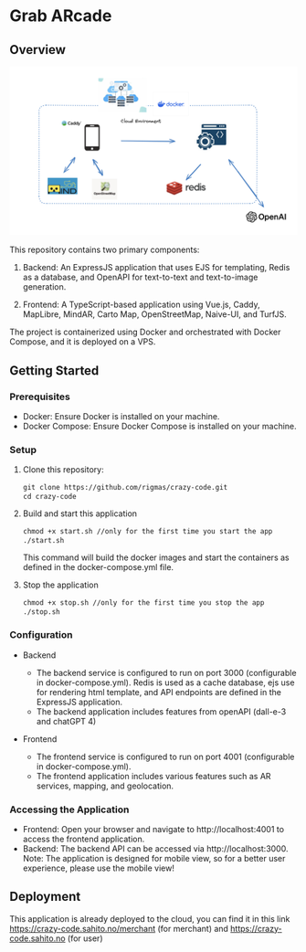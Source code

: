 # Grab ARcade


## Overview
![Application architeture](./docs/app_diagram.png)


This repository contains two primary components:

1. Backend: An ExpressJS application that uses EJS for templating, Redis as a database, and OpenAPI for text-to-text and text-to-image generation.

2. Frontend: A TypeScript-based application using Vue.js, Caddy, MapLibre, MindAR, Carto Map, OpenStreetMap, Naive-UI, and TurfJS.


The project is containerized using Docker and orchestrated with Docker Compose, and it is deployed on a VPS.

## Getting Started
### Prerequisites
- Docker: Ensure Docker is installed on your machine.
- Docker Compose: Ensure Docker Compose is installed on your machine.

### Setup
1. Clone this repository:
    ``` 
    git clone https://github.com/rigmas/crazy-code.git
    cd crazy-code
    ```
2. Build and start this application
    ```
    chmod +x start.sh //only for the first time you start the app
    ./start.sh
    ```
    This command will build the docker images and start the containers as defined in the docker-compose.yml file.

3. Stop the application
    ```
    chmod +x stop.sh //only for the first time you stop the app
    ./stop.sh
    ```

### Configuration
  - Backend
      - The backend service is configured to run on port 3000 (configurable in docker-compose.yml).
      Redis is used as a cache database, ejs use for rendering html template, and API endpoints are defined in the ExpressJS application.
      - The backend application includes features from openAPI (dall-e-3 and chatGPT 4)
  
  - Frontend
      - The frontend service is configured to run on port 4001 (configurable in docker-compose.yml). 
      - The frontend application includes various features such as AR services, mapping, and geolocation.


### Accessing the Application
- Frontend: Open your browser and navigate to http://localhost:4001 to access the frontend application.
- Backend: The backend API can be accessed via http://localhost:3000.
Note: The application is designed for mobile view, so for a better user experience, please use the mobile view!

## Deployment
This application is already deployed to the cloud,
you can find it in this link https://crazy-code.sahito.no/merchant (for merchant)
and https://crazy-code.sahito.no (for user)
